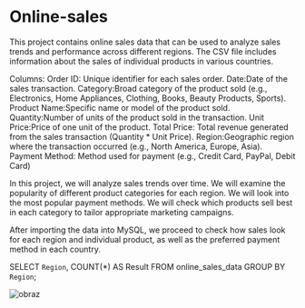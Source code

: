 # Online-sales
This project contains online sales data that can be used to analyze sales trends and performance across different regions. 
The CSV file includes information about the sales of individual products in various countries.

Columns:
  Order ID: Unique identifier for each sales order.
  Date:Date of the sales transaction.
  Category:Broad category of the product sold (e.g., Electronics, Home Appliances, Clothing, Books, Beauty Products, Sports).
  Product Name:Specific name or model of the product sold.
  Quantity:Number of units of the product sold in the transaction.
  Unit Price:Price of one unit of the product.
  Total Price: Total revenue generated from the sales transaction (Quantity * Unit Price).
  Region:Geographic region where the transaction occurred (e.g., North America, Europe, Asia).
  Payment Method: Method used for payment (e.g., Credit Card, PayPal, Debit Card)

In this project, we will analyze sales trends over time. We will examine the popularity of different product categories for each region. 
We will look into the most popular payment methods. We will check which products sell best in each category to tailor appropriate marketing campaigns.

After importing the data into MySQL, we proceed to check how sales look for each region and individual product, as well as the preferred payment method in each country.

SELECT `Region`, COUNT(*) AS Result FROM online_sales_data GROUP BY `Region`;

![obraz](https://github.com/biku89/Online-sales/assets/169537978/3c9ff300-b8d6-476f-ab45-7e5d1a61a23a)
